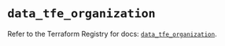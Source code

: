 # `data_tfe_organization`

Refer to the Terraform Registry for docs: [`data_tfe_organization`](https://registry.terraform.io/providers/hashicorp/tfe/0.68.0/docs/data-sources/organization).
